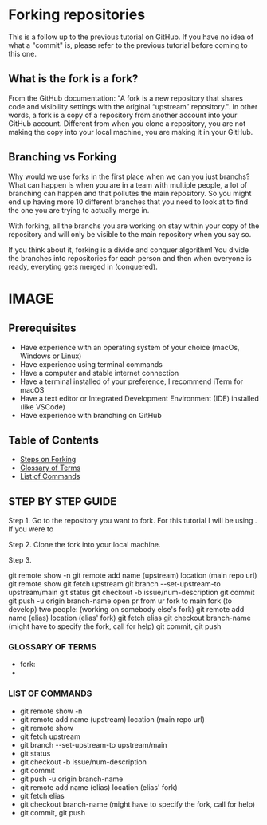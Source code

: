 # Forking repositories

This is a follow up to the previous tutorial on GitHub. If you have no idea of what a "commit" is, please refer to the previous tutorial before coming to this one.

## What is the fork is a fork?
From the GitHub documentation: "A fork is a new repository that shares code and visibility settings with the original “upstream” repository.". In other words, a fork is a copy of a repository from another account into your GitHub account. Different from when you clone a repository, you are not making the copy into your local machine, you are making it in your GitHub.

## Branching vs Forking
Why would we use forks in the first place when we can you just branchs?
What can happen is when you are in a team with multiple people, a lot of branching can happen and that pollutes the main repository. So you might end up having more 10 different branches that you need to look at to find the one you are trying to actually merge in.

With forking, all the branchs you are working on stay within your copy of the repository and will only be visible to the main repository when you say so.

If you think about it, forking is a divide and conquer algorithm! You divide the branches into repositories for each person and then when everyone is ready, everyting gets merged in (conquered).

# IMAGE


## Prerequisites
- Have experience with an operating system of your choice (macOs, Windows or Linux)
- Have experience using terminal commands
- Have a computer and stable internet connection
- Have a terminal installed of your preference, I recommend iTerm for macOS
- Have a text editor or Integrated Development Environment (IDE) installed (like VSCode)
- Have experience with branching on GitHub


## Table of Contents
- [Steps on Forking](#steps)
- [Glossary of Terms](#glossary)
- [List of Commands](#commands)


## STEP BY STEP GUIDE
Step 1. Go to the repository you want to fork. For this tutorial I will be using . If you were to

Step 2. Clone the fork into your local machine.

Step 3.


git remote show -n
git remote add name (upstream) location (main repo url)
git remote show
git fetch upstream
git branch --set-upstream-to upstream/main
git status
git checkout -b issue/num-description
git commit
git push -u origin branch-name
open pr from ur fork to main fork (to develop)
two people: (working on somebody else's fork)
git remote add name (elias) location (elias' fork)
git fetch elias
git checkout branch-name (might have to specify the fork, call for help)
git commit, git push

### GLOSSARY OF TERMS
- fork:
-

### LIST OF COMMANDS
- git remote show -n
- git remote add name (upstream) location (main repo url)
- git remote show
- git fetch upstream
- git branch --set-upstream-to upstream/main
- git status
- git checkout -b issue/num-description
- git commit
- git push -u origin branch-name
- git remote add name (elias) location (elias' fork)
- git fetch elias
- git checkout branch-name (might have to specify the fork, call for help)
- git commit, git push
